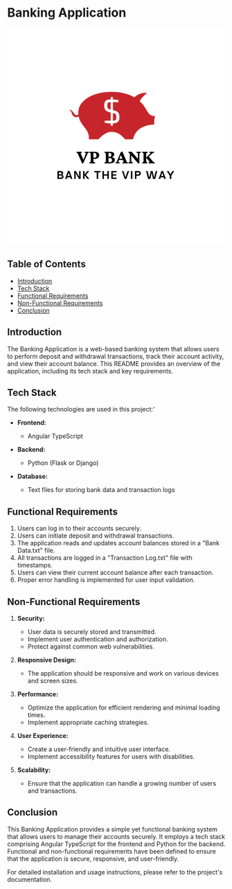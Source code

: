 # Banking Application

![Alt text](<Fast Money.png>)

## Table of Contents

- [Introduction](#introduction)
- [Tech Stack](#tech-stack)
- [Functional Requirements](#functional-requirements)
- [Non-Functional Requirements](#non-functional-requirements)
- [Conclusion](#conclusion)

## Introduction

The Banking Application is a web-based banking system that allows users to perform deposit and withdrawal transactions, track their account activity, and view their account balance. This README provides an overview of the application, including its tech stack and key requirements.

## Tech Stack

The following technologies are used in this project:'

- **Frontend:**
  - Angular TypeScript

- **Backend:**
  - Python (Flask or Django)

- **Database:**
  - Text files for storing bank data and transaction logs

## Functional Requirements

1. Users can log in to their accounts securely.
2. Users can initiate deposit and withdrawal transactions.
3. The application reads and updates account balances stored in a "Bank Data.txt" file.
4. All transactions are logged in a "Transaction Log.txt" file with timestamps.
5. Users can view their current account balance after each transaction.
6. Proper error handling is implemented for user input validation.

## Non-Functional Requirements

1. **Security:**
   - User data is securely stored and transmitted.
   - Implement user authentication and authorization.
   - Protect against common web vulnerabilities.

2. **Responsive Design:**
   - The application should be responsive and work on various devices and screen sizes.

3. **Performance:**
   - Optimize the application for efficient rendering and minimal loading times.
   - Implement appropriate caching strategies.

4. **User Experience:**
   - Create a user-friendly and intuitive user interface.
   - Implement accessibility features for users with disabilities.

5. **Scalability:**
   - Ensure that the application can handle a growing number of users and transactions.

## Conclusion

This Banking Application provides a simple yet functional banking system that allows users to manage their accounts securely. It employs a tech stack comprising Angular TypeScript for the frontend and Python for the backend. Functional and non-functional requirements have been defined to ensure that the application is secure, responsive, and user-friendly.

For detailed installation and usage instructions, please refer to the project's documentation.

